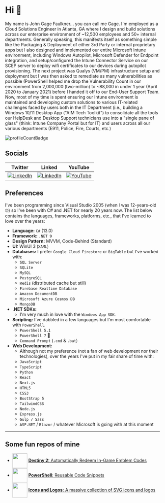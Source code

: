 # Hi 👀

My name is John Gage Faulkner... you can call me Gage. I'm employed as a Cloud Solutions Engineer in Atlanta, GA where I design and build solutions across our enterprise environment of ~12,500 employees and 50+ internal departments. Generally speaking, this manifests itself as something simple like the Packaging & Deployment of either 3rd Party or internal proprietary apps but I also designed and implemented our entire Microsoft Intune environment, including Windows Autopilot, Microsoft Defender for Endpoint integration, and setup/configured the Intune Connector Service on our SCEP server to deploy wifi certificates to our devices during autopilot provisioning. The next project was Qualys (VM/PM) infrastructure setup and deployment but I was then asked to remediate as many vulnerabilities as possible (PowerShell helped me drop the Vulnerability Count in our environment from 2,000,000 (two-million) to ~88,000 in under 1 year (April 2020 to January 2021) before I handed it off to our End-User Support Team. Now, most of my time is spent ensuring our Intune environment is maintained and developing custom solutions to various IT-related challenges faced by users both in the IT Department (i.e., building a Windows 10/11 Desktop App ("AIM Tech Toolkit") to consolidate all the tools our HelpDesk and Desktop Support technicians use into a "single pane of glass" (think: Intune Company Portal but for IT) and users across all our various departments (E911, Police, Fire, Courts, etc.)

![profileCountBadge](https://komarev.com/ghpvc/?username=johngagefaulkner&label=Profile%20views&color=9655f7&style=flat)


## Socials

| Twitter | Linked | YouTube |
| :---: | :---: | :---: | 
| [![LinkedIn](https://raw.githubusercontent.com/rahuldkjain/github-profile-readme-generator/master/src/images/icons/Social/twitter.svg)](https://x.com/johngagef) | [![LinkedIn](https://raw.githubusercontent.com/rahuldkjain/github-profile-readme-generator/master/src/images/icons/Social/linked-in-alt.svg)](https://linkedin.com/in/johngagefaulkner)| [![YouTube](https://raw.githubusercontent.com/rahuldkjain/github-profile-readme-generator/master/src/images/icons/Social/youtube.svg)](https://www.youtube.com/@IocaIhost) |


## Preferences

I've been programming since Visual Studio 2005 (when I was 12-years-old 🤓) so I've been with C# and .NET for nearly 20 years now. The list below contains the languages, frameworks, platforms, etc., that I've learned to love over the years:

- **Language:** `C#` (13.0)
- **Framework:** `.NET 9`
- **Design Pattern:** MVVM, Code-Behind (Standard)
- **UI:** WinUI 3 (`XAML`)
- **Databases:** I prefer `Google Cloud Firestore` or `BigTable` but I've worked with:
    - `SQL Server`
    - `SQLite`
    - `MySQL`
    - `PostgreSQL`
    - `Redis` (distributed cache but still)
    - `Firebase Realtime Database`
    - `Amazon DocumentDB`
    - `Microsoft Azure Cosmos DB`
    - `MongoDB`
- **.NET SDKs:**
    - I'm very much in love with the `Windows App SDK`.
- **Scripting:** I've dabbled in a few languages but I'm most comfortable with `PowerShell`.
    - `PowerShell 5.1`
    - `PowerShell 7` 💖
    - `Command Prompt` (`.cmd` & `.bat`)
- **Web Development:** 
    - Although not my preference (not a fan of web development nor their technologies), over the years I've put in my fair share of time with:
    - `JavaScript`
    - `TypeScript`
    - `Python`
    - `React`
    - `Next.js`
    - `HTML5`
    - `CSS3`
    - `BootStrap 5`
    - `TailwindCSS`
    - `Node.js`
    - `Express.js`
    - `Gulp / Sass`
    - `ASP.NET` / `Blazor` / whatever Microsoft is going with at this moment


---

## Some fun repos of mine

<p align="left">
    <ul>
        <li><img src="https://img.icons8.com/color/96/destiny-2.png" align="center" height="48" /> 
        <a href="https://github.com/johngagefaulkner/D2-EmblemCodes" target="_blank" align="center"><strong>Destiny 2:</strong> Automatically Redeem In-Game Emblem Codes</a></li>
        <li><img src="https://img.icons8.com/external-tal-revivo-shadow-tal-revivo/96/external-powershell-a-task-based-command-line-shell-and-scripting-language-logo-shadow-tal-revivo.png" align="center" height="48" /> 
        <a href="https://github.com/johngagefaulkner/PowerShell" target="_blank" align="center"><strong>PowerShell:</strong> Reusable Code Snippets</a></li>
        <li><img src="https://img.icons8.com/fluency/96/windows-10.png" align="center" height="48" /> 
        <a href="https://github.com/johngagefaulkner/Icons-and-Logos" target="_blank" align="center"><strong>Icons and Logos:</strong> A massive collection of SVG icons and logos</a></li>
    </ul>
</p>
